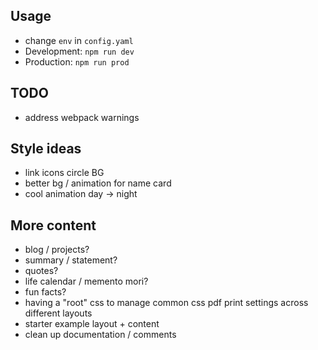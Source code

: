 ## Usage
- change `env` in `config.yaml`
- Development: `npm run dev`
- Production: `npm run prod`

## TODO
- address webpack warnings

## Style ideas
- link icons circle BG
- better bg / animation for name card
- cool animation day -> night

## More content
- blog / projects?
- summary / statement?
- quotes?
- life calendar / memento mori?
- fun facts?
- having a "root" css to manage common css pdf print settings across different layouts
- starter example layout + content
- clean up documentation / comments
